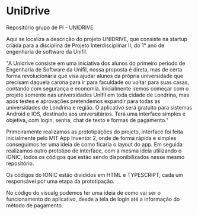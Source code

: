 # UniDrive
Repositório grupo de PI - UNIDRIVE

Aqui se localiza a descrição do projeto UNIDRIVE, que consiste na startup criada para a disciplina de Projeto Interdisciplinar II, do 1° ano de engenharia de software da Unifil.

"A Unidrive consiste em uma iniciativa dos alunos do primeiro período de Engenharia de Software da Unifil, nossa proposta é direta, mas de certa forma revolucionária que visa ajudar alunos da própria universidade que precisam daquela carona para ir para faculdade ou voltar para suas casas, contando   com segurança e economia. Inicialmente iremos começar com o projeto somente nas universidades Unifil em toda cidade de Londrina, mas após testes e aprovações pretendemos expandir para todas as universidades de Londrina e região.
O aplicativo será gratuito para sistemas Android e IOS, destinado aos universitários. Terá uma interface simples e objetiva, com login, senha, chat de texto e formas de pagamento."

Primeiramente realizamos as prototipações do projeto, interface foi feita inicialmente pelo MIT App Inventor 2, onde de forma rápida e simples conseguimos ter uma ideia de como ficaria o layout do app. Em seguida realizamos outro prototipo de interface, com a mesma ideia utilizando o IONIC, todos os códigos que estão sendo disponibilizados nesse mesmo repositório.

Os códigos do IONIC estão divididos em HTML e TYPESCRIPT, cada um responsável por uma etapa da prototipação.

No código do visualg podemos ter uma ideia de como vai ser o funcionamento do aplicativo, desde a tela de login até a informação do método de pagamento.

